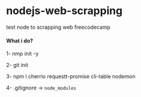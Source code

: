 # nodejs-web-scrapping
test node to scrapping web freecodecamp

#### What i do?
1- nmp init -y

2- git init

3- npm i cherrio requestt-promise cli-table nodemon

4- .gitignore -> `node_modules`

